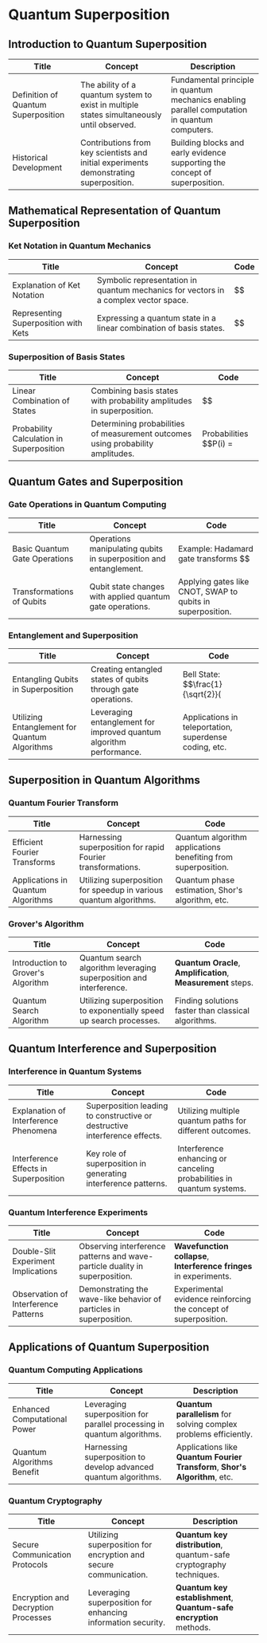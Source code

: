 
# Quantum Superposition

## Introduction to Quantum Superposition

| Title                              | Concept                                                           | Description                                      |
|------------------------------------|-------------------------------------------------------------------|--------------------------------------------------|
| Definition of Quantum Superposition | The ability of a quantum system to exist in multiple states simultaneously until observed. | Fundamental principle in quantum mechanics enabling parallel computation in quantum computers. |
| Historical Development             | Contributions from key scientists and initial experiments demonstrating superposition. | Building blocks and early evidence supporting the concept of superposition. |

## Mathematical Representation of Quantum Superposition

### Ket Notation in Quantum Mechanics

| Title                              | Concept                                                           | Code                                           |
|------------------------------------|-------------------------------------------------------------------|------------------------------------------------|
| Explanation of Ket Notation        | Symbolic representation in quantum mechanics for vectors in a complex vector space. | $$|\psi\rangle$$ denotes a quantum state in superposition. |
| Representing Superposition with Kets | Expressing a quantum state in a linear combination of basis states. | $$|\psi\rangle = \alpha|0\rangle + \beta|1\rangle$$ where $$\alpha$$ and $$\beta$$ are probability amplitudes. |

### Superposition of Basis States

| Title                              | Concept                                                           | Code                                           |
|------------------------------------|-------------------------------------------------------------------|------------------------------------------------|
| Linear Combination of States       | Combining basis states with probability amplitudes in superposition. | $$|\psi\rangle = \alpha_0|0\rangle + \alpha_1|1\rangle + ... + \alpha_n|n\rangle$$ |
| Probability Calculation in Superposition | Determining probabilities of measurement outcomes using probability amplitudes. | Probabilities $$P(i) = |\alpha_i|^2$$ for measuring state |i>. 

## Quantum Gates and Superposition

### Gate Operations in Quantum Computing

| Title                              | Concept                                                           | Code                                           |
|------------------------------------|-------------------------------------------------------------------|------------------------------------------------|
| Basic Quantum Gate Operations       | Operations manipulating qubits in superposition and entanglement. | Example: Hadamard gate transforms $$|0\rangle$$ to $$\frac{1}{\sqrt{2}}(|0\rangle + |1\rangle)$$. |
| Transformations of Qubits           | Qubit state changes with applied quantum gate operations.         | Applying gates like CNOT, SWAP to qubits in superposition. |

### Entanglement and Superposition

| Title                              | Concept                                                           | Code                                           |
|------------------------------------|-------------------------------------------------------------------|------------------------------------------------|
| Entangling Qubits in Superposition  | Creating entangled states of qubits through gate operations.      | Bell State: $$\frac{1}{\sqrt{2}}(|00\rangle + |11\rangle)$$ |
| Utilizing Entanglement for Quantum Algorithms | Leveraging entanglement for improved quantum algorithm performance. | Applications in teleportation, superdense coding, etc. |

## Superposition in Quantum Algorithms

### Quantum Fourier Transform

| Title                              | Concept                                                           | Code                                           |
|------------------------------------|-------------------------------------------------------------------|------------------------------------------------|
| Efficient Fourier Transforms       | Harnessing superposition for rapid Fourier transformations.      | Quantum algorithm applications benefiting from superposition. |
| Applications in Quantum Algorithms  | Utilizing superposition for speedup in various quantum algorithms. | Quantum phase estimation, Shor's algorithm, etc. |

### Grover's Algorithm

| Title                              | Concept                                                           | Code                                           |
|------------------------------------|-------------------------------------------------------------------|------------------------------------------------|
| Introduction to Grover's Algorithm  | Quantum search algorithm leveraging superposition and interference. | **Quantum Oracle**, **Amplification**, **Measurement** steps. |
| Quantum Search Algorithm            | Utilizing superposition to exponentially speed up search processes. | Finding solutions faster than classical algorithms. |

## Quantum Interference and Superposition

### Interference in Quantum Systems

| Title                              | Concept                                                           | Code                                           |
|------------------------------------|-------------------------------------------------------------------|------------------------------------------------|
| Explanation of Interference Phenomena | Superposition leading to constructive or destructive interference effects. | Utilizing multiple quantum paths for different outcomes. |
| Interference Effects in Superposition | Key role of superposition in generating interference patterns.  | Interference enhancing or canceling probabilities in quantum systems. |

### Quantum Interference Experiments

| Title                              | Concept                                                           | Code                                           |
|------------------------------------|-------------------------------------------------------------------|------------------------------------------------|
| Double-Slit Experiment Implications  | Observing interference patterns and wave-particle duality in superposition. | **Wavefunction collapse**, **Interference fringes** in experiments. |
| Observation of Interference Patterns | Demonstrating the wave-like behavior of particles in superposition. | Experimental evidence reinforcing the concept of superposition. |

## Applications of Quantum Superposition

### Quantum Computing Applications

| Title                              | Concept                                                           | Description                                      |
|------------------------------------|-------------------------------------------------------------------|--------------------------------------------------|
| Enhanced Computational Power       | Leveraging superposition for parallel processing in quantum algorithms. | **Quantum parallelism** for solving complex problems efficiently. |
| Quantum Algorithms Benefit         | Harnessing superposition to develop advanced quantum algorithms.  | Applications like **Quantum Fourier Transform**, **Shor's Algorithm**, etc. |

### Quantum Cryptography

| Title                              | Concept                                                           | Description                                      |
|------------------------------------|-------------------------------------------------------------------|--------------------------------------------------|
| Secure Communication Protocols     | Utilizing superposition for encryption and secure communication.  | **Quantum key distribution**, quantum-safe cryptography techniques. |
| Encryption and Decryption Processes | Leveraging superposition for enhancing information security.     | **Quantum key establishment**, **Quantum-safe encryption** methods. |